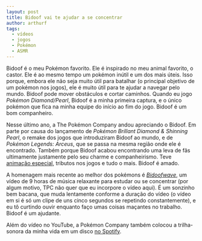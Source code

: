 ```yaml
---
layout: post
title: Bidoof vai te ajudar a se concentrar
author: arthurf
tags:
  - vídeos
  - jogos
  - Pokémon
  - ASMR
---
```


Bidoof é o meu Pokémon favorito. Ele é inspirado no meu animal favorito, o castor. Ele é ao mesmo tempo um pokémon inútil e um dos mais úteis. Isso porque, embora ele não seja muito útil para batalhar (o principal objetivo de um pokémon nos jogos), ele é muito útil para te ajudar a navegar pelo mundo. Bidoof pode mover obstáculos e cortar caminhos. Quando eu jogo *Pokémon Diamond/Pearl*, Bidoof é a minha primeira captura, e o único pokémon que fica na minha equipe do início ao fim do jogo. Bidoof é um bom companheiro.

Nesse último ano, a The Pokémon Company andou apreciando o Bidoof. Em parte por causa do lançamento de *Pokémon Brillant Diamond & Shinning Pearl*, o remake dos jogos que introduziram Bidoof ao mundo, e de *Pokémon Legends: Arceus*, que se passa na mesma região onde ele é encontrado. Também porque Bidoof acabou encontrando uma leva de fãs ultimamente justamente pelo seu charme e companheirismo. Teve [animação especial](https://www.youtube.com/watch?v=UTidwW3iLHk), tributos nos jogos e tudo o mais. Bidoof é amado.

A homenagem mais recente ao melhor dos pokémons é [*Bidoofwave*](https://www.youtube.com/watch?v=quVTxd6B1jg), um vídeo de 9 horas de música relaxante para estudar ou se concentrar (por algum motivo, TPC não quer que eu incorpore o vídeo aqui). É um sonzinho bem bacana, que muda lentamente conforme a duração do vídeo (o vídeo em si é só um clipe de uns cinco segundos se repetindo constantemente), e eu tô curtindo ouvir enquanto faço umas coisas maçantes no trabalho. Bidoof é um ajudante.

Além do vídeo no YouTube, a Pokémon Company também colocou a trilha-sonora da minha vida em um disco [no Spotify](https://open.spotify.com/album/56C0RVVhl02l54eIxrZgJ1).
